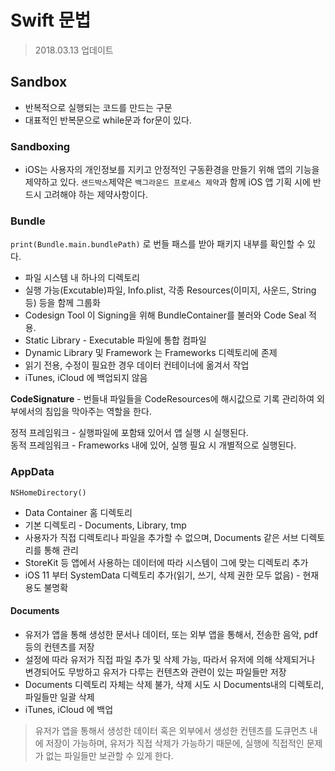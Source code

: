 # Swift 문법
> 2018.03.13 업데이트    

## Sandbox
* 반복적으로 실행되는 코드를 만드는 구문   
* 대표적인 반복문으로 while문과 for문이 있다.   

### Sandboxing
* iOS는 사용자의 개인정보를 지키고 안정적인 구동환경을 만들기 위해 앱의 기능을 제약하고 있다. `샌드박스`제약은 `백그라운드 프로세스 제약`과 함께 iOS 앱 기획 시에 반드시 고려해야 하는 제약사항이다.   

### Bundle
`print(Bundle.main.bundlePath)` 로 번들 패스를 받아 패키지 내부를 확인할 수 있다.   

* 파일 시스템 내 하나의 디렉토리    
* 실행 가능(Excutable)파일, Info.plist, 각종 Resources(이미지, 사운드, String 등) 등을 함께 그룹화    
* Codesign Tool 이 Signing을 위해 BundleContainer를 불러와 Code Seal 적용.  
* Static Library - Executable 파일에 통합 컴파일   
* Dynamic Library 및 Framework 는 Frameworks 디렉토리에 존제
* 읽기 전용, 수정이 필요한 경우 데이터 컨테이너에 옮겨서 작업   
* iTunes, iCloud 에 백업되지 않음

__CodeSignature__ - 번들내 파일들을 CodeResources에 해시값으로 기록 관리하여 외부에서의 침입을 막아주는 역할을 한다.

정적 프레임워크 - 실행파일에 포함돼 있어서 앱 실행 시 실행된다.   
동적 프레임워크 - Frameworks 내에 있어, 실행 필요 시 개별적으로 실행된다.

### AppData
`NSHomeDirectory()`
* Data Container 홈 디렉토리  
* 기본 디렉토리 - Documents, Library, tmp   
* 사용자가 직접 디렉토리나 파일을 추가할 수 없으며, Documents 같은 서브 디렉토리를 통해 관리
* StoreKit 등 앱에서 사용하는 데이터에 따라 시스템이 그에 맞는 디렉토리 추가
* iOS 11 부터 SystemData 디렉토리 추가(읽기, 쓰기, 삭제 권한 모두 없음) - 현재 용도 불명확

#### Documents
* 유저가 앱을 통해 생성한 문서나 데이터, 또는 외부 앱을 통해서, 전송한 음악, pdf 등의 컨텐츠를 저장   
* 설정에 따라 유저가 직접 파일 추가 및 삭제 가능, 따라서 유저에 의해 삭제되거나 변경되어도 무방하고 유저가 다루는 컨텐츠와 관련이 있는 파일들만 저장      
* Documents 디렉토리 자체는 삭제 불가, 삭제 시도 시 Documents내의 디렉토리, 파일들만 일괄 삭제   
* iTunes, iCloud 에 백업   

> 유저가 앱을 통해서 생성한 데이터 혹은 외부에서 생성한 컨텐츠를 도큐먼츠 내에 저장이 가능하며, 유저가 직접 삭제가 가능하기 때문에, 실행에 직접적인 문제가 없는 파일들만 보관할 수 있게 한다.


